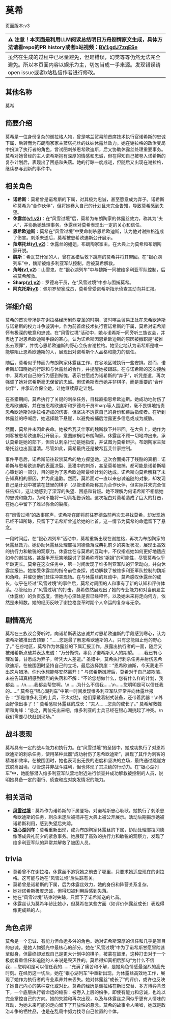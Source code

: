 # 莫希
页面版本:v3
 

| :warning: 注意！本页面是利用LLM阅读总结明日方舟剧情原文生成，具体方法请看repo的PR history或者b站视频：[BV1gdJ7zqESe](https://www.bilibili.com/video/BV1gdJ7zqESe/)         |
|:----------------------------|
| 虽然在生成的过程中已尽量避免，但是错误，幻觉等等仍然无法完全避免。所以本页面内容以娱乐为主，切勿当成一手来源。发现错误请open issue或者b站私信作者进行修改。|



## 其他名称
莫希
## 简要介绍
莫希是一位身份复杂的谢拉格人物，曾是喀兰贸易前首席技术执行官诺希斯的忠诚下属，后转而为布朗陶家家主菈塔托丝的妹妹休露丝效力。她在谢拉格的政治变局中扮演了执行者的角色，曾试图刺杀恩希欧迪斯，后又协助休露丝处理重要事务。莫希对她曾经的主人诺希斯抱有深厚的情感和忠诚，但在得知自己被卷入诺希斯的复杂计划后，表现出了困惑和失落。她的行踪一度成谜，但随后又出现在谢拉格，继续参与到新的事件中。
## 相关角色
-   **诺希斯**：莫希曾是诺希斯的下属，对其极为忠诚，甚至愿意成为弃子。诺希斯称莫希为“合作伙伴”，但将她卷入自己的计划且未完全告知，导致莫希感到失望。
-   **休露丝([v1](../chars/extended_char_xiu_lu_si.md),[v2](extended_char_xiu_lu_si.md))**：在“风雪过境”后，莫希为布朗陶家的休露丝效力，称其为“夫人”，并协助她处理事务。休露丝对莫希表现出一定的关心和信任。
-   **恩希欧迪斯**：莫希在“风雪过境”中受命刺杀恩希欧迪斯，认为他对谢拉格造成了伤害。刺杀未遂后，莫希被恩希欧迪斯公开展示。
-   **菈塔托丝([v1](../chars/extended_char_0c1da6.md),[v2](extended_char_la_ta_tuo_si.md))**：休露丝的姐姐，布朗陶家家主。在大典上为莫希和布朗陶家开脱。
-   **魏斯**：希瓦艾什家的人，曾在圣猎后救下跳崖的莫希并将其带回。在“银心湖列车”中，魏斯被维多利亚军队控制，后被莫希解救。
-   **角峰([v1](../chars/char_199_yak.md),[v2](char_199_yak.md))**：山雪鬼，在“银心湖列车”中与魏斯一同被维多利亚军队控制，后被莫希解救。
-   **Sharp([v1](../chars/char_609_acguad.md),[v2](char_609_acguad.md))**：罗德岛干员，在“风雪过境”中参与围捕莫希。
-   **阿克托斯([v1](../chars/extended_char_a_ke_tuo_si.md))**：佩尔罗契家成员，莫希曾受诺希斯指示侦查其动向并汇报。
## 详细介绍
莫希的首次登场是在谢拉格经历剧烈变革的时期，彼时喀兰贸易正处在恩希欧迪斯与诺希斯的权力斗争漩涡中。作为前首席技术执行官诺希斯的下属，莫希对诺希斯怀有极深的敬意和忠诚。在“风雪过境”活动中，她与诺希斯一同旁听三族议会，并表达了对恩希欧迪斯手段的寒心，认为诺希斯因恩希欧迪斯的原因被撤职是“被推出去顶罪”，并忧心恩希欧迪斯的野心会伤害谢拉格。她坚定地认为诺希斯是唯一能够阻止恩希欧迪斯的人，展现出对诺希斯个人品格和能力的信任。

随后，莫希似乎转而为布朗陶家休露丝工作，在谷地区域执行一些安排。然而，诺希斯却知晓她的行踪和与休露丝的合作，并提醒她被跟踪。在与诺希斯的这次接触中，莫希对自己的行为感到惭愧，表示甘愿成为诺希斯的“弃子”，听凭差遣，再次强调了她对诺希斯毫无保留的忠诚。但诺希斯表示她并非棋子，而是重要的“合作伙伴”，并承诺会保全她，让她继续原定计划。

在圣猎期间，莫希执行了关键的刺杀任务，目标直指恩希欧迪斯。她成功地射伤了恩希欧迪斯，并在被恩希欧迪斯和罗德岛干员Sharp等人围困时，毫不畏惧地指责恩希欧迪斯对谢拉格造成的伤害，但坚决不透露自己的身份和幕后指使者。在听到休露丝的呼喊后，她选择跳下悬崖，以避免被捕后泄露更多信息或成为威胁。

然而，莫希并未因此丧命。她被希瓦艾什家的魏斯救下并带回。在大典上，她作为刺客被恩希欧迪斯公开展示，意图嫁祸给布朗陶家。休露丝不顾一切地冲出来，承认莫希是她的部下，但否认刺杀行动是她指使，并试图为莫希辩护。布朗陶家主菈塔托丝也出面澄清。尽管如此，莫希最终还是被希瓦艾什家控制。

事件平息后，诺希斯前往软禁莫希的地方探望她。这次会面揭开了残酷的真相：诺希斯与恩希欧迪斯的表面决裂、圣猎中的刺杀，甚至莫希被捕，都可能是诺希斯精心策划的一部分，目的是为了恩希欧迪斯最终计划的达成。诺希斯向莫希解释了未告知真相的原因，并为此道歉。然而，莫希面对一直以来忠诚追随的对象，却发现自己是计划中被蒙在鼓里的棋子（尽管诺希斯称其为合作伙伴，但实际并未完全信任告知），这让她感到了深深的失望、困惑和背叛。她不理解为何诺希斯不相信她的忠诚和能力，为何不能将一切真相告诉她。这次坦白对莫希造成了巨大的打击，在她心中留下了难以弥合的裂痕。

在“风雪过境”的故事尾声，诺希斯在即将前往罗德岛前再次去寻找莫希，却发现她已经不知所踪，只留下了诺希斯曾送给她的匕首。这一情节为莫希的命运留下了悬念。

一段时间后，在“银心湖列车”活动中，莫希重新出现在谢拉格，再次为布朗陶家的休露丝效力。她协助休露丝处理耶拉冈德像落成典礼前夕的突发状况，展现出高效的执行力和敏锐的观察力。休露丝在与莫希的互动中，不仅指点她如何更好地适应如今的谢拉格，甚至半开玩笑地探讨了莫希称呼她“姐姐”的可能性，尽管莫希似乎年龄更长。莫希在这次任务中，第一时间发现了维多利亚军队的异常动向，并向休露丝报告。她接受休露丝的指令前往查探，成功解救了被维多利亚军队控制的魏斯和角峰，并催促他们赶往冲突现场。在与休露丝的互动中，莫希感叹休露丝的成长，似乎在经过“风雪过境”的事件后，莫希对周围的人和事有了新的认知和评价体系。尽管经历了“风雪过境”的打击，莫希依然展现出了她的专业能力和对当前雇主（休露丝）的负责态度，但她内心深处是否已经释怀，以及她未来将走向何方，依然是未知数。她的经历反映了谢拉格变革时期个人命运的复杂与无奈。
## 剧情高光
莫希在三族议会旁听时，向诺希斯表达忠诚并对恩希欧迪斯的手段感到寒心，认为诺希斯被推出去顶罪：“......您是最了解恩希欧迪斯的人，只有您能阻止他的野心了。”
在谷地区，莫希作为休露丝的下属汇报工作，展露出执行者的一面，随后又被诺希斯点破并表达忠诚：“万分惭愧，辜负了诺希斯大人的期望。......我已有心理准备，甘愿成为弃子，听凭大人差遣。”
圣猎中，莫希执行刺杀任务并射伤恩希欧迪斯，在被围困时坚持自己的立场，最后选择跳崖：“恩希欧迪斯，今天我走不出这片猎场，你也休想能够安然离开！”
与诺希斯摊牌后，莫希对于自己被欺骗、未被告知真相感到强烈的失落和不解：“不论您想做什么，您有什么样的计划，我都会......\n......我都会帮您啊。\n......为什么不信我......\n......您明明是可以信任我的......”
莫希在“银心湖列车”中第一时间发现维多利亚军队异常并向休露丝报告：“那是维多利亚的士兵，不太对劲，他们穿戴着制式装备，还带着武器！\n外面好像出事了！”
莫希感叹休露丝的成长：“夫人......您真的成长了。”
莫希解救魏斯和角峰：“总之，两位先出来吧，维多利亚的士兵已经在银心湖挑起了冲突。\n我们需要尽快赶到现场。”
## 战斗表现
莫希具有一定的战斗能力和执行力。在“风雪过境”的圣猎中，她成功执行了对恩希欧迪斯的刺杀任务，使用某种武器“成功射伤了恩希欧迪斯”，展现了其作为刺客的精准和效率。在被围困时，她也表现出无畏的态度和坚决的立场，最终通过跳崖方式脱离困境，尽管这并非战斗胜利，但也体现了其决绝的行动力。在“银心湖列车”中，她能够潜入维多利亚军队营地附近进行侦查并成功解救被控制的人员，说明她具备一定的潜行、侦查和应对突发情况的能力。
## 相关活动
-   **[风雪过境](../stories/act14side.md)**：莫希作为诺希斯的下属登场，对诺希斯忠心耿耿。她执行了刺杀恩希欧迪斯的任务，刺杀未遂后被捕并在大典上被公开展示。活动后期揭示她被诺希斯利用，感到失望后失踪。
-   **[银心湖列车](../stories/act30side.md)**：莫希重新出现，成为布朗陶家休露丝的下属，协助处理耶拉冈德像落成典礼前夕的紧急事务。她展现了高效的执行力和敏锐的观察力，发现了维多利亚军队的异常并解救了被困人员。
## trivia
- 莫希曾不在谢拉格，休露丝不追究她之前去了哪里，只要求她适应现在的谢拉格。这可能与她在“风雪过境”后失踪有关。
- 莫希曾是诺希斯的下属，后为休露丝效力，她的身份和阵营关系复杂。
- 她对诺希斯极度忠诚，但得知被利用后感到失落。
- 她在“风雪过境”结束时失踪，只留下了诺希斯送的匕首。
- 休露丝认为莫希年龄比她小，但莫希在某些方面（如评价休露丝成长）表现得像更成熟的人。
## 角色点评
莫希是一个忠诚、有能力但命运多舛的角色。她对诺希斯深厚的信任和几乎是盲目的忠诚，是她人物弧光中最核心的部分。她在“风雪过境”中为了诺希斯甘愿冒险甚至献身，但最终却发现自己是更大计划中的棋子，被蒙在鼓里，这种打击对于一个极度看重信任和追随的人来说是毁灭性的。莫希得知真相后那句“为什么不信我……您明明是可以信任我的……”充满了痛苦和不解，是她角色情感最强烈的高光时刻。在经历这一切后，她在“银心湖列车”中重新出现，为休露丝高效地工作，展现了她作为执行者的专业素养并未丢失。她对休露丝“成长了”的评价，或许也反映了她自己内心的某种变化或对比。莫希的经历是谢拉格在新旧交替、多方博弈背景下，一个底层执行者命运的缩影：被卷入上层的纷争，即使有能力和忠诚，也难以完全掌控自己的方向。她的失踪和再次出现，以及与休露丝之间似乎更有人情味的互动，为她未来可能的走向留下了开放性的悬念。莫希的故事令人唏嘘，她既是政治斗争的牺牲品，也是在乱局中努力找寻自己位置的个体。